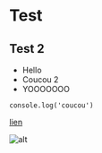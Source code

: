 # Test

## Test 2

- Hello
- Coucou 2
- YOOOOOOO

`console.log('coucou')`

[lien](http://i.giphy.com/l46Cs36c9HrHMExoc.gif)

![alt](http://i.giphy.com/l46Cs36c9HrHMExoc.gif)
